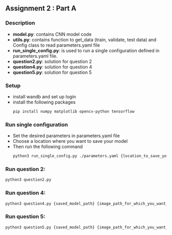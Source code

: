 ## Assignment 2 : Part A

### Description
- **model.py**: contains CNN model code
- **utils.py**: contains function to get_data (train, validate, test data) and Config class to read parameters.yaml file
- **run_single_config.py**: is used to run a single configuration defined in parameters.yaml file.
- **question2.py**: solution for question 2
- **question4.py**: solution for question 4
- **question5.py**: solution for question 5

### Setup
- install wandb and set up login
- install the following packages
  ```bash
  pip install numpy matplotlib opencv-python tensorflow
  ```
  
### Run single configuration
- Set the desired parameters in  parameters.yaml file
- Choose a location where you want to save your model
- Then run the following command
  ```bash
  python3 run_single_config.py ./parameters.yaml {location_to_save_your_model}
  ```

### Run question 2:
```bash
python3 question2.py
```

### Run question 4:
```bash
python3 question4.py {saved_model_path} {image_path_for_which_you_want_to_visualize_first_conv_layer}
```

### Run question 5:
```bash
python3 question5.py {saved_model_path} {image_path_for_which_you_want_to_visualize_guided_backpropagation}
```


